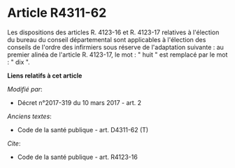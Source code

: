 # Article R4311-62

Les dispositions des articles R. 4123-16 et R. 4123-17 relatives à l'élection du bureau du conseil départemental sont
applicables à  l'élection des conseils de l'ordre des infirmiers sous réserve de  l'adaptation suivante : au premier alinéa
de l'article R. 4123-17, le  mot : " huit " est remplacé par le mot : " dix ".

**Liens relatifs à cet article**

_Modifié par_:

  - Décret n°2017-319 du 10 mars 2017 - art. 2

_Anciens textes_:

  - Code de la santé publique - art. D4311-62 (T)

_Cite_:

  - Code de la santé publique - art. R4123-16
